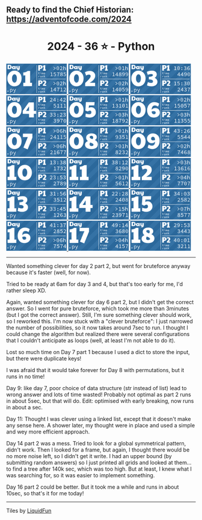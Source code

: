 ## Ready to find the Chief Historian: https://adventofcode.com/2024

<!-- AOC TILES BEGIN -->
<h1 align="center">
  2024 - 36 ⭐ - Python
</h1>
<a href="day_01.py">
  <img src=".aoc_tiles/tiles/2024/01.png" width="161px">
</a>
<a href="day_02.py">
  <img src=".aoc_tiles/tiles/2024/02.png" width="161px">
</a>
<a href="day_03.py">
  <img src=".aoc_tiles/tiles/2024/03.png" width="161px">
</a>
<a href="day_04.py">
  <img src=".aoc_tiles/tiles/2024/04.png" width="161px">
</a>
<a href="day_05.py">
  <img src=".aoc_tiles/tiles/2024/05.png" width="161px">
</a>
<a href="day_06.py">
  <img src=".aoc_tiles/tiles/2024/06.png" width="161px">
</a>
<a href="day_07.py">
  <img src=".aoc_tiles/tiles/2024/07.png" width="161px">
</a>
<a href="day_08.py">
  <img src=".aoc_tiles/tiles/2024/08.png" width="161px">
</a>
<a href="day_09.py">
  <img src=".aoc_tiles/tiles/2024/09.png" width="161px">
</a>
<a href="day_10.py">
  <img src=".aoc_tiles/tiles/2024/10.png" width="161px">
</a>
<a href="day_11.py">
  <img src=".aoc_tiles/tiles/2024/11.png" width="161px">
</a>
<a href="day_12.py">
  <img src=".aoc_tiles/tiles/2024/12.png" width="161px">
</a>
<a href="day_13.py">
  <img src=".aoc_tiles/tiles/2024/13.png" width="161px">
</a>
<a href="day_14.py">
  <img src=".aoc_tiles/tiles/2024/14.png" width="161px">
</a>
<a href="day_15.py">
  <img src=".aoc_tiles/tiles/2024/15.png" width="161px">
</a>
<a href="day_16.py">
  <img src=".aoc_tiles/tiles/2024/16.png" width="161px">
</a>
<a href="day_17.py">
  <img src=".aoc_tiles/tiles/2024/17.png" width="161px">
</a>
<a href="day_18.py">
  <img src=".aoc_tiles/tiles/2024/18.png" width="161px">
</a>
<!-- AOC TILES END -->

<hr>

Wanted something clever for day 2 part 2, but went for bruteforce anyway because it's faster (well, for now).

Tried to be ready at 6am for day 3 and 4, but that's too early for me, I'd rather sleep XD.

Again, wanted something clever for day 6 part 2, but I didn't get the correct answer. So I went for pure bruteforce, which took me more than 3minutes (but I got the correct answer). Still, I'm sure something clever should work, so I reworked this. I'm now stuck with a "clever bruteforce": I just narrowed the number of possibilities, so it now takes around 7sec to run. I thought I could change the algorithm but realized there were several configurations that I couldn't anticipate as loops (well, at least I'm not able to do it).

Lost so much time on Day 7 part 1 because I used a dict to store the input, but there were duplicate keys!

I was afraid that it would take forever for Day 8 with permutations, but it runs in no time!

Day 9: like day 7, poor choice of data structure (str instead of list) lead to wrong answer and lots of time wasted! Probably not optimal as part 2 runs in about 5sec, but that will do. Edit: optimised with early breaking, now runs in about a sec.

Day 11: Thought I was clever using a linked list, except that it doesn't make any sense here. A shower later, my thought were in place and used a simple and wey more efficient approach.

Day 14 part 2 was a mess. Tried to look for a global symmetrical pattern, didn't work. Then I looked for a frame, but again, I thought there would be no more noise left, so I didn't get it write. I had an upper bound (by submitting random answers) so I just printed all grids and looked at them... to find a tree after 140k sec, which was too high. But at least, I knew what I was searching for, so it was easier to implement something.

Day 16 part 2 could be better. But it took me a while and runs in about 10sec, so that's it for me today!

<hr>

Tiles by [LiquidFun](https://github.com/LiquidFun/aoc_tiles)
